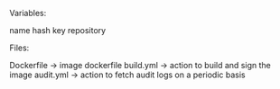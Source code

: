 Variables:

name
hash
key
repository

Files:

Dockerfile -> image dockerfile
build.yml -> action to build and sign the image
audit.yml -> action to fetch audit logs on a periodic basis